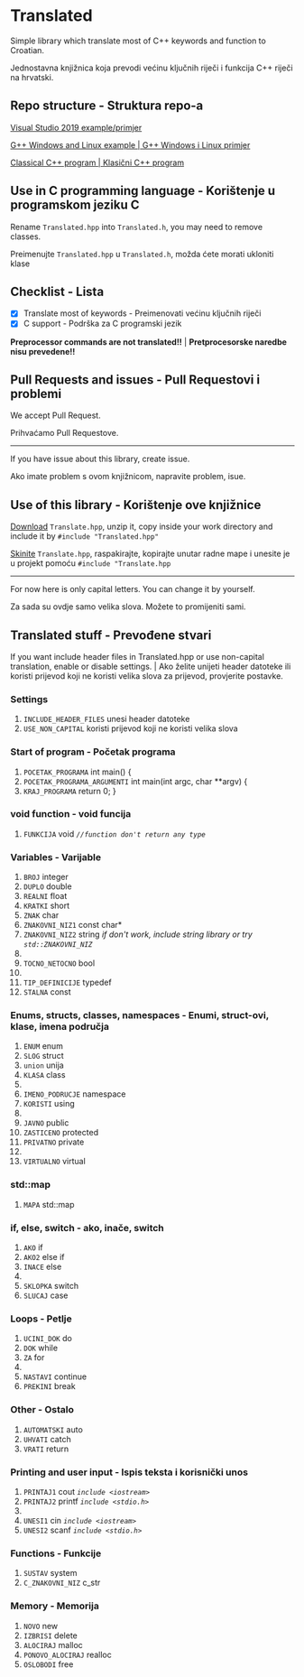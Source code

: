 # Translated
Simple library which translate most of C++ keywords and function  to Croatian.

Jednostavna knjižnica koja prevodi većinu ključnih riječi i funkcija C++ riječi na hrvatski.

## Repo structure - Struktura repo-a
[Visual Studio 2019 example/primjer](https://github.com/ringwormGO-organization/Translated/tree/main/Translated-VS)

[G++ Windows and Linux example | G++ Windows i Linux primjer](https://github.com/ringwormGO-organization/Translated/tree/main/Translated-Win-Linux)

[Classical C++ program | Klasični C++ program](https://github.com/ringwormGO-organization/Translated/blob/main/Translated-VS/Translated/standard.txt)

## Use in C programming language - Korištenje u programskom jeziku C
Rename `Translated.hpp` into `Translated.h`, you may need to remove classes.

Preimenujte `Translated.hpp` u `Translated.h`, možda ćete morati ukloniti klase

## Checklist - Lista
- [x] Translate most of keywords - Preimenovati većinu ključnih riječi
- [x] C support - Podrška za C programski jezik

**Preprocessor commands are not translated!!** | **Pretprocesorske naredbe nisu prevedene!!**

## Pull Requests and issues - Pull Requestovi i problemi
We accept Pull Request.

Prihvaćamo Pull Requestove.

__________________________________________________________________________

If you have issue about this library, create issue.

Ako imate problem s ovom knjižnicom, napravite problem, isue.

## Use of this library - Korištenje ove knjižnice

[Download](https://github.com/ringwormGO-organization/Translated/releases/tag/v1.0.0) `Translate.hpp`, unzip it, copy inside your work directory and include it by `#include "Translated.hpp"`

[Skinite](https://github.com/ringwormGO-organization/Translated/releases/tag/v1.0.0) `Translate.hpp`, raspakirajte, kopirajte unutar radne mape i unesite je u projekt pomoću `#include "Translate.hpp`

-------------------------------------

For now here is only capital letters. You can change it by yourself.

Za sada su ovdje samo velika slova. Možete to promijeniti sami.

## Translated stuff - Prevođene stvari
If you want include header files in Translated.hpp or use non-capital translation, enable or disable settings. | Ako želite unijeti header datoteke ili koristi prijevod koji ne koristi velika slova za prijevod, provjerite postavke.

### Settings
1. `INCLUDE_HEADER_FILES` unesi header datoteke
2. `USE_NON_CAPITAL` koristi prijevod koji ne koristi velika slova
### Start of program - Početak programa
1. `POCETAK_PROGRAMA` int main() {
2. `POCETAK_PROGRAMA_ARGUMENTI` int main(int argc, char **argv) {
3. `KRAJ_PROGRAMA` return 0; }

### void function - void funcija
1. `FUNKCIJA` void *```//function don't return any type```*

### Variables - Varijable
1. `BROJ` integer
2. `DUPLO` double
3. `REALNI` float
4. `KRATKI` short
5. `ZNAK` char
6. `ZNAKOVNI_NIZ1` const char*
7. `ZNAKOVNI_NIZ2` string *if don't work, include string library or try `std::ZNAKOVNI_NIZ`*
8. 
9. `TOCNO_NETOCNO` bool
10. 
11. `TIP_DEFINICIJE` typedef
12. `STALNA` const

### Enums, structs, classes, namespaces - Enumi, struct-ovi, klase, imena područja
1. `ENUM` enum
2. `SLOG` struct
3. `union` unija
4. `KLASA` class
5. 
6. `IMENO_PODRUCJE` namespace
7. `KORISTI` using
8. 
9. `JAVNO` public
10. `ZASTICENO` protected
11. `PRIVATNO` private
12. 
13. `VIRTUALNO` virtual

### std::map
1. `MAPA` std::map

### if, else, switch - ako, inače, switch
1. `AKO` if
2. `AKO2` else if
3. `INACE` else
4. 
5. `SKLOPKA` switch
6. `SLUCAJ` case

### Loops - Petlje
1. `UCINI_DOK` do
2. `DOK` while
3. `ZA` for
4. 
5. `NASTAVI` continue
6. `PREKINI` break

### Other - Ostalo
1. `AUTOMATSKI` auto
2. `UHVATI` catch
3. `VRATI` return

### Printing and user input - Ispis teksta i korisnički unos
1. `PRINTAJ1` cout *`include <iostream>`*
2. `PRINTAJ2` printf *`include <stdio.h>`*
3. 
4. `UNESI1` cin *`include <iostream>`*
5. `UNESI2` scanf *`include <stdio.h>`*

### Functions - Funkcije
1. `SUSTAV` system
2. `C_ZNAKOVNI_NIZ` c_str

### Memory - Memorija
1. `NOVO` new
2. `IZBRISI` delete
3. `ALOCIRAJ` malloc
4. `PONOVO_ALOCIRAJ` realloc
5. `OSLOBODI` free
